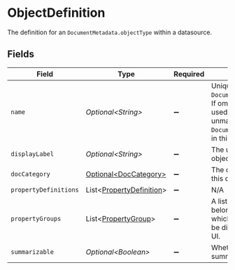 # ObjectDefinition

The definition for an `DocumentMetadata.objectType` within a datasource.


## Fields

| Field                                                                                                                                                                           | Type                                                                                                                                                                            | Required                                                                                                                                                                        | Description                                                                                                                                                                     |
| ------------------------------------------------------------------------------------------------------------------------------------------------------------------------------- | ------------------------------------------------------------------------------------------------------------------------------------------------------------------------------- | ------------------------------------------------------------------------------------------------------------------------------------------------------------------------------- | ------------------------------------------------------------------------------------------------------------------------------------------------------------------------------- |
| `name`                                                                                                                                                                          | *Optional\<String>*                                                                                                                                                             | :heavy_minus_sign:                                                                                                                                                              | Unique identifier for this `DocumentMetadata.objectType`. If omitted, this definition is used as a default for all unmatched `DocumentMetadata.objectType`s in this datasource. |
| `displayLabel`                                                                                                                                                                  | *Optional\<String>*                                                                                                                                                             | :heavy_minus_sign:                                                                                                                                                              | The user-friendly name of the object for display.                                                                                                                               |
| `docCategory`                                                                                                                                                                   | [Optional\<DocCategory>](../../models/components/DocCategory.md)                                                                                                                | :heavy_minus_sign:                                                                                                                                                              | The document category of this object type.                                                                                                                                      |
| `propertyDefinitions`                                                                                                                                                           | List\<[PropertyDefinition](../../models/components/PropertyDefinition.md)>                                                                                                      | :heavy_minus_sign:                                                                                                                                                              | N/A                                                                                                                                                                             |
| `propertyGroups`                                                                                                                                                                | List\<[PropertyGroup](../../models/components/PropertyGroup.md)>                                                                                                                | :heavy_minus_sign:                                                                                                                                                              | A list of `PropertyGroup`s belonging to this object type, which will group properties to be displayed together in the UI.                                                       |
| `summarizable`                                                                                                                                                                  | *Optional\<Boolean>*                                                                                                                                                            | :heavy_minus_sign:                                                                                                                                                              | Whether or not the object is summarizable                                                                                                                                       |
